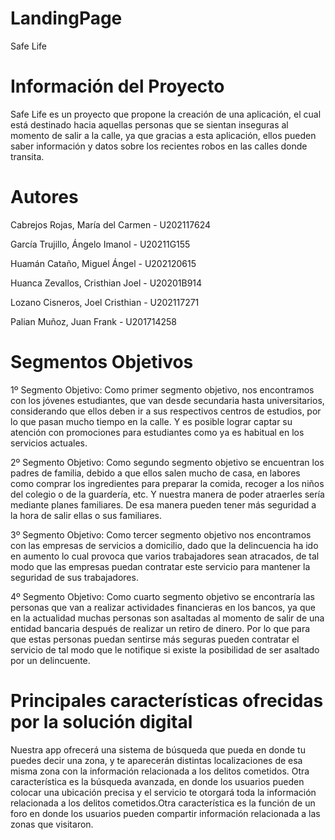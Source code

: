 # LandingPage
Safe Life 

# Información del Proyecto
Safe Life es un proyecto que propone la creación de una aplicación, el cual está destinado hacia aquellas personas que se sientan inseguras al momento de salir a la calle, ya que gracias a esta aplicación, ellos pueden saber información y datos sobre los recientes robos en las calles donde transita. 

# Autores
Cabrejos Rojas, María del Carmen - U202117624

García Trujillo, Ángelo Imanol - U20211G155

Huamán Cataño, Miguel Ángel - U202120615

Huanca Zevallos, Cristhian Joel - U20201B914

Lozano Cisneros, Joel Cristhian - U202117271

Palian Muñoz, Juan Frank - U201714258

# Segmentos Objetivos
1º Segmento Objetivo:
Como primer segmento objetivo, nos encontramos con los jóvenes estudiantes, que van desde secundaria hasta universitarios, considerando que ellos deben ir a sus respectivos centros de estudios, por lo que pasan mucho tiempo en la calle. Y es posible lograr captar su atención con promociones para estudiantes como ya es habitual en los servicios actuales.

2º Segmento Objetivo:
Como segundo segmento objetivo se encuentran los padres de familia, debido a que ellos salen mucho de casa, en labores como comprar los ingredientes para preparar la comida, recoger a los niños del colegio o de la guardería, etc. Y nuestra manera de poder atraerles sería mediante planes familiares. De esa manera pueden tener más seguridad a la hora de salir ellas o sus familiares.

3º Segmento Objetivo:
Como tercer segmento objetivo nos encontramos con las empresas de servicios a domicilio, dado que la delincuencia ha ido en aumento lo cual provoca que varios trabajadores sean atracados, de tal modo que las empresas puedan contratar este servicio para mantener la seguridad de sus trabajadores.

4º Segmento Objetivo:
Como cuarto segmento objetivo se encontraría las personas que van a realizar actividades financieras en los bancos, ya que en la actualidad muchas personas son asaltadas al momento de salir de una entidad bancaria después de realizar un retiro de dinero. Por lo que para que estas personas puedan sentirse más seguras pueden contratar el servicio de tal modo que le notifique si existe la posibilidad de ser asaltado por un delincuente.


# Principales características ofrecidas por la solución digital 
Nuestra app ofrecerá una sistema de búsqueda que pueda en donde tu puedes decir una zona, y te aparecerán distintas localizaciones de esa misma zona con la información relacionada a los delitos cometidos.
Otra característica es la búsqueda avanzada, en donde los usuarios pueden colocar una ubicación precisa y el servicio te otorgará toda la información relacionada a los delitos cometidos.Otra característica es la función de un foro en donde los usuarios pueden compartir información relacionada a las zonas que visitaron.
